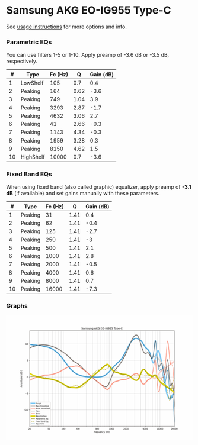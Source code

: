 # Samsung AKG EO-IG955 Type-C
See [usage instructions](https://github.com/jaakkopasanen/AutoEq#usage) for more options and info.

### Parametric EQs
You can use filters 1-5 or 1-10. Apply preamp of -3.6 dB or -3.5 dB, respectively.

|   # | Type      |   Fc (Hz) |    Q |   Gain (dB) |
|-----|-----------|-----------|------|-------------|
|   1 | LowShelf  |       105 | 0.7  |         0.4 |
|   2 | Peaking   |       164 | 0.62 |        -3.6 |
|   3 | Peaking   |       749 | 1.04 |         3.9 |
|   4 | Peaking   |      3293 | 2.87 |        -1.7 |
|   5 | Peaking   |      4632 | 3.06 |         2.7 |
|   6 | Peaking   |        41 | 2.66 |        -0.3 |
|   7 | Peaking   |      1143 | 4.34 |        -0.3 |
|   8 | Peaking   |      1959 | 3.28 |         0.3 |
|   9 | Peaking   |      8150 | 4.62 |         1.5 |
|  10 | HighShelf |     10000 | 0.7  |        -3.6 |

### Fixed Band EQs
When using fixed band (also called graphic) equalizer, apply preamp of **-3.1 dB** (if available) and set gains manually with these parameters.

|   # | Type    |   Fc (Hz) |    Q |   Gain (dB) |
|-----|---------|-----------|------|-------------|
|   1 | Peaking |        31 | 1.41 |         0.4 |
|   2 | Peaking |        62 | 1.41 |        -0.4 |
|   3 | Peaking |       125 | 1.41 |        -2.7 |
|   4 | Peaking |       250 | 1.41 |        -3   |
|   5 | Peaking |       500 | 1.41 |         2.1 |
|   6 | Peaking |      1000 | 1.41 |         2.8 |
|   7 | Peaking |      2000 | 1.41 |        -0.5 |
|   8 | Peaking |      4000 | 1.41 |         0.6 |
|   9 | Peaking |      8000 | 1.41 |         0.7 |
|  10 | Peaking |     16000 | 1.41 |        -7.3 |

### Graphs
![](./Samsung%20AKG%20EO-IG955%20Type-C.png)
